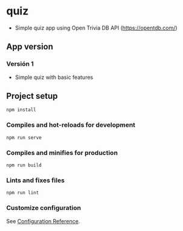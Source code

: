 # quiz

- Simple quiz app using Open Trivia DB API (https://opentdb.com/)

## App version
### Versión 1
- Simple quiz with basic features

## Project setup
```
npm install
```

### Compiles and hot-reloads for development
```
npm run serve
```

### Compiles and minifies for production
```
npm run build
```

### Lints and fixes files
```
npm run lint
```

### Customize configuration
See [Configuration Reference](https://cli.vuejs.org/config/).
